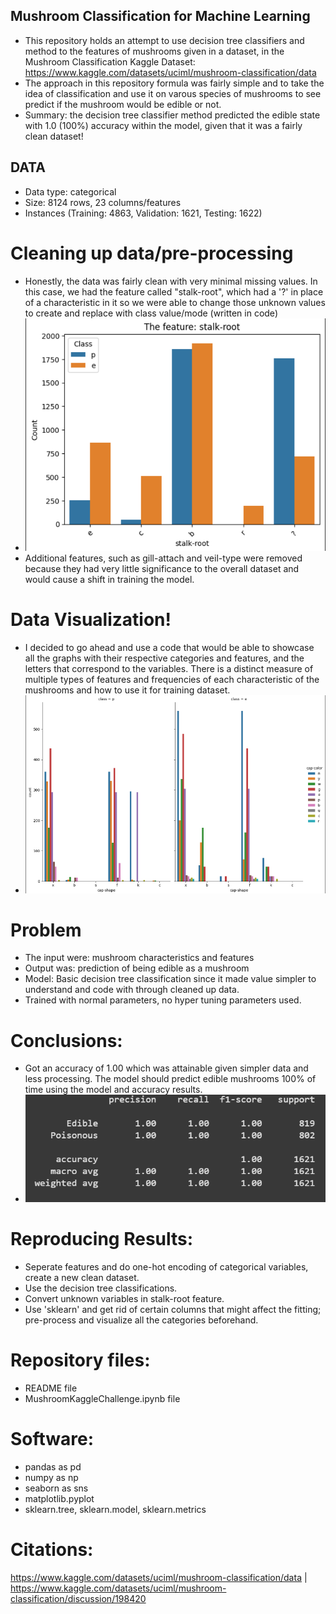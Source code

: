 ## Mushroom Classification for Machine Learning
* This repository holds an attempt to use decision tree classifiers and method to the features of mushrooms given in a dataset, in the Mushroom Classification Kaggle Dataset: https://www.kaggle.com/datasets/uciml/mushroom-classification/data
* The approach in this repository formula was fairly simple and to take the idea of classification and use it on varous species of mushrooms to see predict if the mushroom would be edible or not.
* Summary: the decision tree classifier method predicted the edible state with 1.0 (100%) accuracy within the model, given that it was a fairly clean dataset!
## DATA
* Data type: categorical
* Size: 8124 rows, 23 columns/features
* Instances (Training: 4863, Validation: 1621, Testing: 1622)
# Cleaning up data/pre-processing
* Honestly, the data was fairly clean with very minimal missing values. In this case, we had the feature called "stalk-root", which had a '?' in place of a characteristic in it so we were able to change those unknown values to create and replace with class value/mode (written in code)
* ![stalk picture](stalk.png)
* Additional features, such as gill-attach and veil-type were removed because they had very little significance to the overall dataset and would cause a shift in training the model.
# Data Visualization!
* I decided to go ahead and use a code that would be able to showcase all the graphs with their respective categories and features, and the letters that correspond to the variables. There is a distinct measure of multiple types of features and frequencies of each characteristic of the mushrooms and how to use it for training dataset.
* ![frequency](color.png)
# Problem
* The input were: mushroom characteristics and features
* Output was: prediction of being edible as a mushroom
* Model: Basic decision tree classification since it made value simpler to understand and code with through cleaned up data.
* Trained with normal parameters, no hyper tuning parameters used.
# Conclusions:
* Got an accuracy of 1.00 which was attainable given simpler data and less processing. The model should predict edible mushrooms 100% of time using the model and accuracy results.
* ![accuracy](precision.png)
# Reproducing Results:
* Seperate features and do one-hot encoding of categorical variables, create a new clean dataset.
* Use the decision tree classifications.
* Convert unknown variables in stalk-root feature.
* Use 'sklearn' and get rid of certain columns that might affect the fitting; pre-process and visualize all the categories beforehand.
# Repository files:
* README file
* MushroomKaggleChallenge.ipynb file
# Software:
* pandas as pd
* numpy as np
* seaborn as sns
* matplotlib.pyplot
* sklearn.tree, sklearn.model, sklearn.metrics
# Citations: 
https://www.kaggle.com/datasets/uciml/mushroom-classification/data | 
https://www.kaggle.com/datasets/uciml/mushroom-classification/discussion/198420 
